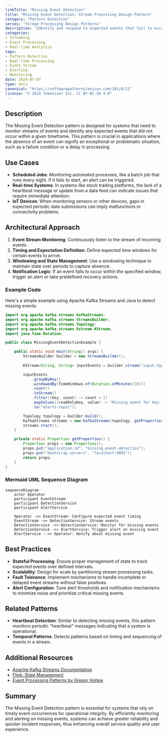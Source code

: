 ```yaml
---
linkTitle: "Missing Event Detection"
title: "Missing Event Detection: Stream Processing Design Pattern"
category: "Pattern Detection"
series: "Stream Processing Design Patterns"
description: "Identify and respond to expected events that fail to occur within a specified timeframe using the Missing Event Detection design pattern to improve real-time decision-making and responsiveness."
categories:
- Streaming
- Event Processing
- Real-time Analytics
tags:
- Pattern Detection
- Real-time Processing
- Event Stream
- Alerting
- Monitoring
date: 2024-07-07
type: docs
canonical: "https://softwarepatternslexicon.com/101/8/11"
license: "© 2024 Tokenizer Inc. CC BY-NC-SA 4.0"
---
```



## Description

The Missing Event Detection pattern is designed for systems that need to monitor streams of events and identify any expected events that did not occur within a given timeframe. This pattern is crucial in applications where the absence of an event can signify an exceptional or problematic situation, such as a failure condition or a delay in processing.

## Use Cases

- **Scheduled Jobs**: Monitoring automated processes, like a batch job that runs every night. If it fails to start, an alert can be triggered.
- **Real-time Systems**: In systems like stock trading platforms, the lack of a heartbeat message or update from a data feed can indicate issues that require immediate attention.
- **IoT Devices**: When monitoring sensors or other devices, gaps in expected periodic data submissions can imply malfunctions or connectivity problems.

## Architectural Approach

1. **Event Stream Monitoring**: Continuously listen to the stream of incoming events.
2. **Timing and Expectation Definition**: Define expected time windows for certain events to arrive.
3. **Windowing and State Management**: Use a windowing technique to maintain state over periods to capture absence.
4. **Notification Logic**: If an event fails to occur within the specified window, trigger an alert or take predefined recovery actions.

### Example Code

Here's a simple example using Apache Kafka Streams and Java to detect missing events:

```java
import org.apache.kafka.streams.KafkaStreams;
import org.apache.kafka.streams.StreamsBuilder;
import org.apache.kafka.streams.Topology;
import org.apache.kafka.streams.kstream.KStream;
import java.time.Duration;

public class MissingEventDetectionExample {

    public static void main(String[] args) {
        StreamsBuilder builder = new StreamsBuilder();
        
        KStream<String, String> inputEvents = builder.stream("input-topic");

        inputEvents
            .groupByKey()
            .windowedBy(TimeWindows.of(Duration.ofMinutes(10)))
            .count()
            .toStream()
            .filter((key, count) -> count < 1)
            .mapValues((readOnlyKey, value) -> "Missing event for key: " + readOnlyKey)
            .to("alerts-topic");

        Topology topology = builder.build();
        KafkaStreams streams = new KafkaStreams(topology, getProperties());
        streams.start();
    }

    private static Properties getProperties() {
        Properties props = new Properties();
        props.put("application.id", "missing-event-detection");
        props.put("bootstrap.servers", "localhost:9092");
        return props;
    }
}
```

### Mermaid UML Sequence Diagram

```mermaid
sequenceDiagram
    actor Operator
    participant EventStream
    participant DetectionService
    participant AlertService
    
    Operator ->> EventStream: Configure expected event timing
    EventStream ->> DetectionService: Stream events
    DetectionService ->> DetectionService: Monitor for missing events
    DetectionService ->> AlertService: Trigger alert on missing event
    AlertService -->> Operator: Notify about missing event
```

## Best Practices

- **Stateful Processing**: Ensure proper management of state to track expected events over defined intervals.
- **Scalability**: Design for scale by partitioning stream processing tasks.
- **Fault Tolerance**: Implement mechanisms to handle incomplete or delayed event streams without false positives.
- **Alert Configuration**: Tune alert thresholds and notification mechanisms to minimize noise and prioritize critical missing events.

## Related Patterns

- **Heartbeat Detection**: Similar to detecting missing events, this pattern monitors periodic "heartbeat" messages indicating that a system is operational.
- **Temporal Patterns**: Detects patterns based on timing and sequencing of events in a stream.

## Additional Resources

- [Apache Kafka Streams Documentation](https://kafka.apache.org/documentation/streams/)
- [Flink: State Management](https://nightlies.apache.org/flink/flink-docs-stable/docs/concepts/stateful-stream-processing/)
- [Event Processing Patterns by Gregor Hohpe](https://www.enterpriseintegrationpatterns.com/patterns/messaging/)

## Summary

The Missing Event Detection pattern is essential for systems that rely on timely event occurrences for operational integrity. By efficiently monitoring and alerting on missing events, systems can achieve greater reliability and quicker incident responses, thus enhancing overall service quality and user experience.
